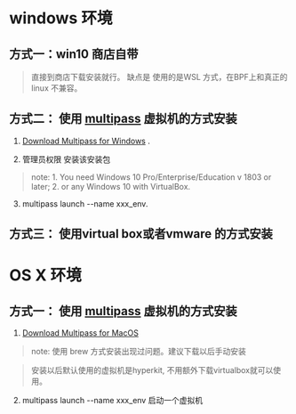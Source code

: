 # windows 环境

## 方式一：win10 商店自带

> 直接到商店下载安装就行。
> 缺点是 使用的是WSL 方式，在BPF上和真正的linux 不兼容。

## 方式二： 使用 [multipass](https://multipass.run/)  虚拟机的方式安装

1. [Download Multipass for Windows](https://multipass.run/download/windows) .

2. 管理员权限 安装该安装包

> note: 1. You need Windows 10 Pro/Enterprise/Education v 1803 or later; 2. or any Windows 10 with VirtualBox.

3. multipass launch --name xxx_env.


## 方式三： 使用virtual box或者vmware 的方式安装


# OS X 环境

## 方式一： 使用 [multipass](https://multipass.run/) 虚拟机的方式安装

1. [Download Multipass for MacOS](https://multipass.run/download/macos)
> note: 使用 brew 方式安装出现过问题。建议下载以后手动安装

> 安装以后默认使用的虚拟机是hyperkit, 不用额外下载virtualbox就可以使用。

2. multipass launch --name xxx_env 启动一个虚拟机  
